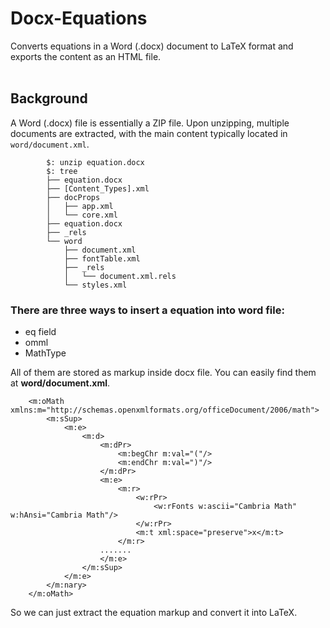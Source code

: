 # Docx-Equations
Converts equations in a Word (.docx) document to LaTeX format and exports the content as an HTML file.
</br></br>

## Background


A Word (.docx) file is essentially a ZIP file. Upon unzipping, multiple documents are extracted, with the main content typically located in `word/document.xml`.
```    
        $: unzip equation.docx
        $: tree
        ├── equation.docx
        ├── [Content_Types].xml
        ├── docProps
        │   ├── app.xml
        │   └── core.xml
        ├── equation.docx
        ├── _rels
        └── word
            ├── document.xml
            ├── fontTable.xml
            ├── _rels
            │   └── document.xml.rels
            └── styles.xml
 ```   

### There are three ways to insert a equation into word file:

- eq field 
- omml
- MathType 

All of them are stored as markup inside docx file. You can easily find them at **word/document.xml**.

```
    <m:oMath xmlns:m="http://schemas.openxmlformats.org/officeDocument/2006/math">
        <m:sSup>
            <m:e>
                <m:d>
                    <m:dPr>
                        <m:begChr m:val="("/>
                        <m:endChr m:val=")"/>
                    </m:dPr>
                    <m:e>
                        <m:r>
                            <w:rPr>
                                <w:rFonts w:ascii="Cambria Math" w:hAnsi="Cambria Math"/>
                            </w:rPr>
                            <m:t xml:space="preserve">x</m:t>
                        </m:r>
                    .......
                    </m:e>
                </m:sSup>
            </m:e>
        </m:nary>
    </m:oMath>
```
So we can just extract the equation markup and convert it into LaTeX.
